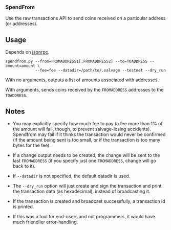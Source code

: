 ### SpendFrom

Use the raw transactions API to send coins received on a particular address (or
addresses).

## Usage

Depends on [jsonrpc](http://json-rpc.org/).

```
spendfrom.py --from=FROMADDRESS1[,FROMADDRESS2] --to=TOADDRESS --amount=amount \
             --fee=fee --datadir=/path/to/.salvage --testnet --dry_run
```

With no arguments, outputs a list of amounts associated with addresses.

With arguments, sends coins received by the `FROMADDRESS` addresses to the
`TOADDRESS`.

## Notes

* You may explicitly specify how much fee to pay (a fee more than 1% of the
  amount will fail, though, to prevent salvage-losing accidents). Spendfrom may
  fail if it thinks the transaction would never be confirmed (if the amount
  being sent is too small, or if the transaction is too many bytes for the
  fee).

* If a change output needs to be created, the change will be sent to the last
  `FROMADDRESS` (if you specify just one `FROMADDRESS`, change will go back to
  it).

* If `--datadir` is not specified, the default datadir is used.

* The `--dry_run` option will just create and sign the transaction and print
  the transaction data (as hexadecimal), instead of broadcasting it.

* If the transaction is created and broadcast successfully, a transaction id is
  printed.

* If this was a tool for end-users and not programmers, it would have much
  friendlier error-handling.
